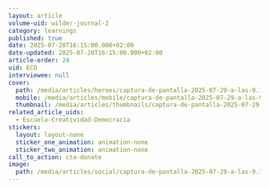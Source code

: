 ```yaml
---
layout: article
volume-uid: wilder-journal-2
category: learnings
published: true
date: 2025-07-28T16:15:00.000+02:00
date-updated: 2025-07-28T16:15:00.000+02:00
article-order: 24
uid: ECD
interviewee: null
cover:
  path: /media/articles/heroes/captura-de-pantalla-2025-07-29-a-las-9.15.41.png
  mobile: /media/articles/mobile/captura-de-pantalla-2025-07-29-a-las-9.15.41.png
  thumbnail: /media/articles/thumbnails/captura-de-pantalla-2025-07-29-a-las-9.15.41.png
related_article_uids:
  - Escuela-Creatividad-Democracia
stickers:
  layout: layout-none
  sticker_one_animation: animation-none
  sticker_two_animation: animation-none
call_to_action: cta-donate
image:
  path: /media/articles/social/captura-de-pantalla-2025-07-29-a-las-9.15.41.png
---
```


